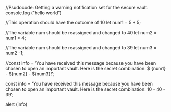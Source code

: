 <!DOCTYPE html>
<html lang="en">
<head>
  <title>Document</title>
  <script defer src="main.js"></script>
</head>
<body>
  <!-- Create 3 variables with the calculation result of each 10 40 39 -->
  <!-- Use three different arithmetic operators to generate each number -->
  <!-- Display the combination of the three operators in an html page or alert popup -->
  
  //Psudocode: Getting a warning notification set for the secure vault.
console.log ("hello world")

//This operation should have the outcome of 10
let num1 = 5 + 5;

//The variable num should be reassigned and changed to 40
let num2 = num1 * 4;

//The variable num should be reassigned and changed to 39
let num3 = num2 -1;

//const info = 'You have received this message because you have been chosen to open an important vault. Here is the secret combination: $ {num1} - ${num2} - ${num3}!';

const info = 'You have received this message because you have been chosen to open an important vault. Here is the secret combination: 10 - 40 - 39';

alert (info)

  </body>
  </html>
